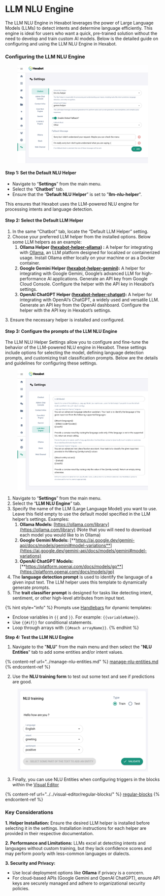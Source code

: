 # LLM NLU Engine

The LLM NLU Engine in Hexabot leverages the power of Large Language Models (LLMs) to detect intents and determine language efficiently. This engine is ideal for users who want a quick, pre-trained solution without the need to develop and train custom AI models. Below is the detailed guide on configuring and using the LLM NLU Engine in Hexabot.

### Configuring the LLM NLU Engine

<figure><img src="../../../.gitbook/assets/image (31).png" alt=""><figcaption></figcaption></figure>

#### **Step 1: Set the Default NLU Helper**

* Navigate to “**Settings**” from the main menu.
* Select the “**Chatbot**” tab.
* Ensure that the “**Default NLU Helper**” is set to "**llm-nlu-helper**".

This ensures that Hexabot uses the LLM-powered NLU engine for processing intents and language detection.

#### **Step 2: Select the Default LLM Helper**

1. In the same “Chatbot” tab, locate the “Default LLM Helper” setting.
2. Choose your preferred LLM helper from the installed options. Below some LLM helpers as an example:
   1. **Ollama Helper (**[**hexabot-helper-ollama**](https://hexabot.ai/extensions/672731347ddd71f5fb2f0d7a)**) :** A helper for integrating with [Ollama](https://ollama.ai/), an LLM platform designed for localized or containerized usage. Install Ollama either locally on your machine or as a Docker container.
   2. **Google Gemini Helper (**[**hexabot-helper-gemini**](https://hexabot.ai/extensions/67272e927ddd71f5fb2f0c5c)**):** A helper for integrating with Google Gemini, Google’s advanced LLM for high-performance AI applications. Generate an API key from Google Cloud Console. Configure the helper with the API key in Hexabot’s settings.
   3. **OpenAI ChatGPT Helper (**[**hexabot-helper-chatgpt**](https://hexabot.ai/extensions/67272fef7ddd71f5fb2f0d02)**):** A helper for integrating with OpenAI’s ChatGPT, a widely used and versatile LLM. Generate an API key from the OpenAI dashboard. Configure the helper with the API key in Hexabot’s settings.

3\. Ensure the necessary helper is installed and configured.

#### **Step 3: Configure the prompts of the LLM NLU Engine**

The LLM NLU Helper Settings allow you to configure and fine-tune the behavior of the LLM-powered NLU engine in Hexabot. These settings include options for selecting the model, defining language detection prompts, and customizing trait classification prompts. Below are the details and guidelines for configuring these settings.

<figure><img src="../../../.gitbook/assets/image (32).png" alt=""><figcaption></figcaption></figure>

1. Navigate to “**Settings**” from the main menu.
2. Select the “**LLM NLU Engine**” tab.
3. Specify the name of the LLM (Large Language Model) you want to use. Leave this field empty to use the default model specified in the LLM helper’s settings. Examples:&#x20;
   1. **Ollama Models:** [https://ollama.com/library](https://ollama.com/library) (Note that you will need to download each model you would like to in Ollama)
   2. **Google Gemini Models:** [**https://ai.google.dev/gemini-api/docs/models/gemini#model-variations**](https://ai.google.dev/gemini-api/docs/models/gemini#model-variations)
   3. **OpenAI ChatGPT Models:** [**https://platform.openai.com/docs/models/gp**](https://platform.openai.com/docs/models/gp)
4. The **language detection prompt** is used to identify the language of a given input text. The LLM helper uses this template to dynamically generate prompts.
5. The **trait classifier prompt** is designed for tasks like detecting intent, sentiment, or other high-level attributes from input text.

{% hint style="info" %}
Prompts use [Handlebars](https://handlebarsjs.com/guide/) for dynamic templates:

* Enclose variables in `{{` and `}}`. For example: `{{variableName}}`.
* Use `{{#if}}` for conditional statements.
* Loop through arrays with `{{#each arrayName}}`.
{% endhint %}

**Step 4: Test the LLM NLU Engine**

1. Navigate to the "**NLU**" from the main menu and then select the "**NLU Entities**" tab to add some entities and/or intent values.

{% content-ref url="../manage-nlu-entities.md" %}
[manage-nlu-entities.md](../manage-nlu-entities.md)
{% endcontent-ref %}

2. Use the **NLU training form** to test out some text and see if predictions are good.

<figure><img src="../../../.gitbook/assets/image (33).png" alt=""><figcaption></figcaption></figure>

3. Finally, you can use NLU Entities when configuring triggers in the blocks within the [Visual Editor](../../visual-editor/)

{% content-ref url="../../visual-editor/regular-blocks/" %}
[regular-blocks](../../visual-editor/regular-blocks/)
{% endcontent-ref %}

### Key Considerations

**1. Helper Installation:** Ensure the desired LLM helper is installed before selecting it in the settings. Installation instructions for each helper are provided in their respective documentation.

**2. Performance and Limitations:** LLMs excel at detecting intents and languages without custom training, but they lack confidence scores and may perform poorly with less-common languages or dialects.

**3. Security and Privacy:**

* Use local deployment options like **Ollama** if privacy is a concern.
* For cloud-based APIs (Google Gemini and OpenAI ChatGPT), ensure API keys are securely managed and adhere to organizational security policies.
